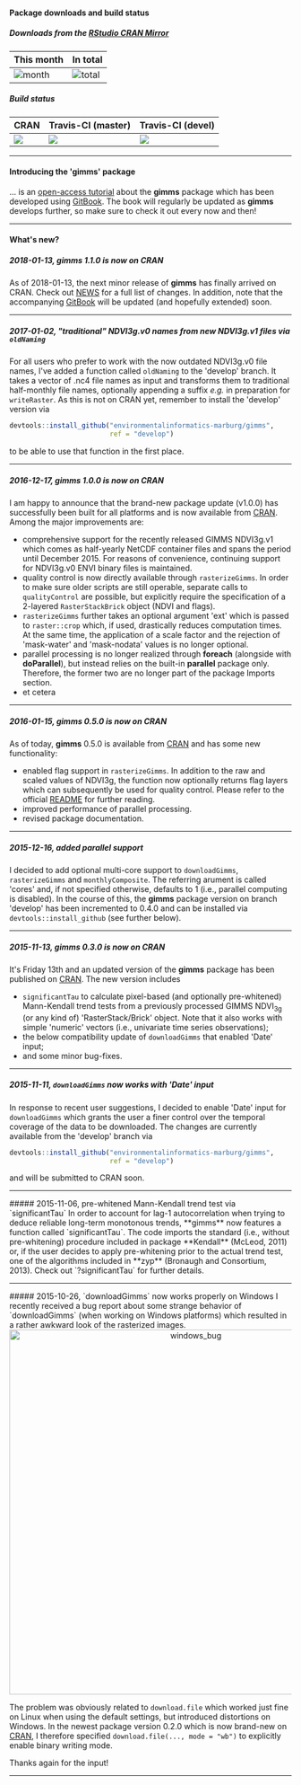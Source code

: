 #### Package downloads and build status</b>

##### Downloads from the [RStudio CRAN Mirror](http://cran-logs.rstudio.com/)

This month      | In total
--------------- | -----------
![month](http://cranlogs.r-pkg.org/badges/gimms) | ![total](http://cranlogs.r-pkg.org/badges/grand-total/gimms)

##### Build status

CRAN | Travis-CI (master) | Travis-CI (devel)
---- | ------------------ | -----------------
[![](http://www.r-pkg.org/badges/version/gimms)](http://www.r-pkg.org/pkg/gimms) | [![](https://travis-ci.org/environmentalinformatics-marburg/gimms.svg?branch=master)](https://travis-ci.org/environmentalinformatics-marburg/gimms) | [![](https://travis-ci.org/environmentalinformatics-marburg/gimms.svg?branch=devel)](https://travis-ci.org/environmentalinformatics-marburg/gimms)

<hr>

#### Introducing the 'gimms' package

... is an [open-access tutorial](https://www.gitbook.com/book/envin-marburg/introducing-the-r-gimms-package/details) about the **gimms** package which has been developed using [GitBook](https://www.gitbook.com/). The book will regularly be updated as **gimms** develops further, so make sure to check it out every now and then!

<hr>

#### What's new?

##### 2018-01-13, **gimms** 1.1.0 is now on CRAN

As of 2018-01-13, the next minor release of **gimms** has finally arrived on CRAN. Check out [NEWS](https://github.com/environmentalinformatics-marburg/gimms/blob/master/NEWS) for a full list of changes. In addition, note that the accompanying [GitBook](https://www.gitbook.com/book/envin-marburg/introducing-the-r-gimms-package/details) will be updated (and hopefully extended) soon.

<hr>

##### 2017-01-02, "traditional" NDVI3g.v0 names from new NDVI3g.v1 files via `oldNaming`
For all users who prefer to work with the now outdated NDVI3g.v0 file names, I've added a function called `oldNaming` to the 'develop' branch. It takes a vector of .nc4 file names as input and transforms them to traditional half-monthly file names, optionally appending a suffix *e.g.* in preparation for `writeRaster`. As this is not on CRAN yet, remember to install the 'develop' version via 
```r
devtools::install_github("environmentalinformatics-marburg/gimms", 
                         ref = "develop")
```
to be able to use that function in the first place.

<hr>

##### 2016-12-17, **gimms** 1.0.0 is now on CRAN
I am happy to announce that the brand-new package update (v1.0.0) has successfully been built for all platforms and is now available from [CRAN](https://cran.r-project.org/package=gimms). Among the major improvements are:

* comprehensive support for the recently released GIMMS NDVI3g.v1 which comes as half-yearly NetCDF container files and spans the period until December 2015. For reasons of convenience, continuing support for NDVI3g.v0 ENVI binary files is maintained. 
* quality control is now directly available through `rasterizeGimms`. In order to make sure older scripts are still operable, separate calls to `qualityControl` are possible, but explicitly require the specification of a 2-layered `RasterStackBrick` object (NDVI and flags).
* `rasterizeGimms` further takes an optional argument 'ext' which is passed to `raster::crop` which, if used, drastically reduces computation times. At the same time, the application of a scale factor and the rejection of 'mask-water' and 'mask-nodata' values is no longer optional.
* parallel processing is no longer realized through **foreach** (alongside with **doParallel**), but instead relies on the built-in **parallel** package only. Therefore, the former two are no longer part of the package Imports section.
* et cetera

<hr>

##### 2016-01-15, **gimms** 0.5.0 is now on CRAN
As of today, **gimms** 0.5.0 is available from [CRAN](https://cran.r-project.org/package=gimms) and has some new functionality:

* enabled flag support in `rasterizeGimms`. In addition to the raw and scaled values of NDVI3g, the function now optionally returns flag layers which can subsequently be used for quality control. Please refer to the official [README](ecocast.arc.nasa.gov/data/pub/gimms/3g.v0/00READMEgeo.txt) for further reading. 
* improved performance of parallel processing.
* revised package documentation.

<hr>

##### 2015-12-16, added parallel support
I decided to add optional multi-core support to `downloadGimms`, `rasterizeGimms` and `monthlyComposite`. The referring arument is called 'cores' and, if not specified otherwise, defaults to 1 (i.e., parallel computing is disabled). In the course of this, the **gimms** package version on branch 'develop' has been incremented to 0.4.0 and can be installed via `devtools::install_github` (see further below).

<hr>

##### 2015-11-13, **gimms** 0.3.0 is now on CRAN
It's Friday 13th and an updated version of the **gimms** package has been published on [CRAN](https://CRAN.R-project.org/package=gimms). The new version includes

* `significantTau` to calculate pixel-based (and optionally pre-whitened) Mann-Kendall trend tests from a previously processed GIMMS NDVI<sub>3g</sub> (or any kind of) 'RasterStack/Brick' object. Note that it also works with simple 'numeric' vectors (i.e., univariate time series observations);
* the below compatibility update of `downloadGimms` that enabled 'Date' input;
* and some minor bug-fixes.

<hr>

##### 2015-11-11, `downloadGimms` now works with 'Date' input
In response to recent user suggestions, I decided to enable 'Date' input for `downloadGimms` which grants the user a finer control over the temporal coverage of the data to be downloaded. The changes are currently available from the 'develop' branch via 


```r
devtools::install_github("environmentalinformatics-marburg/gimms", 
                         ref = "develop")
```

and will be submitted to CRAN soon.

<hr>
##### 2015-11-06, pre-whitened Mann-Kendall trend test via `significantTau`
In order to account for lag-1 autocorrelation when trying to deduce reliable long-term monotonous trends, **gimms** now features a function called `significantTau`. The code imports the standard (i.e., without pre-whitening) procedure included in package **Kendall** (McLeod, 2011) or, if the user decides to apply pre-whitening prior to the actual trend test, one of the algorithms included in **zyp** (Bronaugh and Consortium, 2013). Check out `?significantTau` for further details. 

<hr> 
##### 2015-10-26, `downloadGimms` now works properly on Windows
I recently received a bug report about some strange behavior of `downloadGimms` (when working on Windows platforms) which resulted in a rather awkward look of the rasterized images. 

<center>
  <img src="http://i.imgur.com/MySaI9F.png" alt="windows_bug" style="width: 650px;"/>
</center>

The problem was obviously related to `download.file` which worked just fine on Linux when using the default settings, but introduced distortions on Windows. In the newest package version 0.2.0 which is now brand-new on [CRAN](https://CRAN.R-project.org/package=gimms), I therefore specified `download.file(..., mode = "wb")` to explicitly enable binary writing mode. 

Thanks again for the input! 

<hr>

